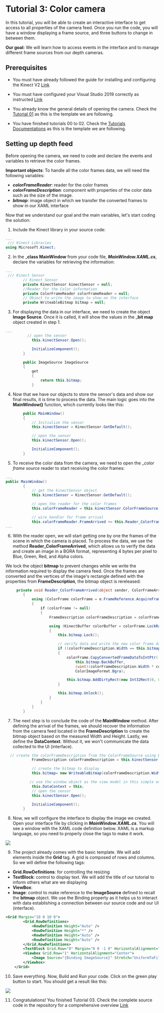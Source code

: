 # Tutorial 3: Color camera

In this tutorial, you will be able to create an interactive interface to get access to all properties of the camera feed. Once you run the code, you will have a window displaying a frame source, and three buttons to change in between them.

__Our goal:__ We will learn how to access events in the interface and to manage different frame sources from our depth cameras. 

## Prerequisites

* You must have already followed the guide for installing and configuring the Kinect V2 [Link](https://github.com/violetasdev/bodytrackingdepth_course/wiki/Kinect-V2)

* You must have configured your Visual Studio 2019 correctly as instructed [Link](https://github.com/violetasdev/bodytrackingdepth_course/blob/master/KinectV2/docs/visualStudio2019_doc.md)

* You already know the general details of opening the camera. Check the [Tutorial 01](https://github.com/violetasdev/bodytrackingdepth_course/blob/master/KinectV2/docs/kinectTutorial01_doc.md) as this is the template we are following.

* You have finished tutorials 00 to 02. Check the [Tutorials Documentations](https://github.com/violetasdev/bodytrackingdepth_course/blob/master/KinectV2/docs/) as this is the template we are following.

## Setting up depth feed

Before opening the camera, we need to code and declare the events and variables to retrieve the color frames.

__Important objects__: To handle all the color frames data, we will need the following variables:

- ___colorFrameReader___: reader for the color frames
- ___colorFrameDescription___: component with properties of the color data such as the size of the image.
- ___bitmap___: image object in which we transfer the converted frames to show in our XAML interface


Now that we understand our goal and the main variables, let's start coding the solution:

1. Include the Kinect library in your source code:

```C#
...  
 /// Kinect Libraries
using Microsoft.Kinect;
```

2. In the ___class MainWindow__ from your code file, ___MainWindow.XAML.cs___, declare the variables for retrieving the information:

```C#
... 
 /// Kinect Sensor
        // Kinect Sensor
        private KinectSensor kinectSensor = null;
        //Reader for the Color information
        private ColorFrameReader colorFrameReader = null;
        // Object to write the image to show on the interface
        private WriteableBitmap bitmap = null;
```

3. For displaying the data in our interface, we need to create the object __Image Source__. Once it is called, it will show the values in the ___bit map__ object created in step 1.

```C#
...
          // open the sensor
            this.kinectSensor.Open();

            InitializeComponent();
        }

        public ImageSource ImageSource
        {
            get
            {
                return this.bitmap;
            }
```

4. Now that we have our objects to store the sensor's data and show our final results, it is time to process the data. The main logic goes into the __MainWindow()__ function, which currently looks like this:

```C#
        public MainWindow()
        {
            // Initialize the sensor
            this.kinectSensor = KinectSensor.GetDefault();

            // open the sensor
            this.kinectSensor.Open();

            InitializeComponent();
        }
```

5. To receive the color data from the camera, we need to open the __color frame source_ reader to start receiving the color frames:

```C#
...
public MainWindow()
        {
            // get the kinectSensor object
            this.kinectSensor = KinectSensor.GetDefault();

            // open the reader for the color frames
            this.colorFrameReader = this.kinectSensor.ColorFrameSource.OpenReader();

            // wire handler for frame arrival
            this.colorFrameReader.FrameArrived += this.Reader_ColorFrameArrived;
...

```

6.  With the reader open, we will start getting one by one the frames of the scene in which the camera is placed. To process the data, we use the method __Reader_ColorFrameArrived__, which allows us to verify the data and create an image in a BGRA format, representing 4 bytes per pixel to Blue, Green, Red, and Alpha colors.

We lock the object __bitmap__ to prevent changes while we write the information required to display the camera feed. Once the frames are converted and the vertices of the image's rectangle defined with the properties from __FrameDescription__, the bitmap object is rereleased:

```C#
     private void Reader_ColorFrameArrived(object sender, ColorFrameArrivedEventArgs e)
        {
            using (ColorFrame colorFrame = e.FrameReference.AcquireFrame())
            {
                if (colorFrame != null)
                {
                    FrameDescription colorFrameDescription = colorFrame.FrameDescription;

                    using (KinectBuffer colorBuffer = colorFrame.LockRawImageBuffer())
                    {
                        this.bitmap.Lock();

                        // verify data and write the new color frame data to the display bitmap
                        if ((colorFrameDescription.Width == this.bitmap.PixelWidth) && (colorFrameDescription.Height == this.bitmap.PixelHeight))
                        {
                            colorFrame.CopyConvertedFrameDataToIntPtr(
                                this.bitmap.BackBuffer,
                                (uint)(colorFrameDescription.Width * colorFrameDescription.Height * 4),
                                ColorImageFormat.Bgra);

                            this.bitmap.AddDirtyRect(new Int32Rect(0, 0, this.bitmap.PixelWidth, this.bitmap.PixelHeight));
                        }

                        this.bitmap.Unlock();
                    }
                }
            }
        }
```

7. The next step is to conclude the code of the __MainWindow__ method. After defining the arrival of the frames, we should recover the information from the camera feed located in the __FrameDescription__ to create the bitmap object based on the measured Width and Height. Lastly, we define the __DataContext__. Without it, we won't communicate the data collected to the UI (interface). 

```C#
  // create the colorFrameDescription from the ColorFrameSource using Bgra format
            FrameDescription colorFrameDescription = this.kinectSensor.ColorFrameSource.CreateFrameDescription(ColorImageFormat.Bgra);

            // create the bitmap to display
            this.bitmap= new WriteableBitmap(colorFrameDescription.Width, colorFrameDescription.Height, 96.0, 96.0, PixelFormats.Bgr32, null);

           // use the window object as the view model in this simple example
            this.DataContext = this;
            // open the sensor
            this.kinectSensor.Open();

            InitializeComponent();
        }
```

8. Now, we will configure the interface to display the image we created. Open your interface file by clicking in ___MainWindow.XAML.cs___. You will see a window with the XAML code definition below. XAML is a markup language, so you need to properly close the tags to make it work. 

<img src="images/03/03_xaml.png" >

9. The project already comes with the basic template. We will add elements inside the __Grid__ tag. A grid is composed of rows and columns. So we will define the following tags:

* __Grid.RowDefinitions__: for controlling the resizing
* __TextBlock__: control to display text. We will add the title of our tutorial to inform others what are we displaying
* __ViewBox__: 
* __Image__: control to make reference to the __ImageSource__ defined to recall the __bitmap__ object. We use the Binding property as it helps us to interact with data establishing a connection between our source code and our UI (interface). 

```XML
<Grid Margin="10 0 10 0">
        <Grid.RowDefinitions>
            <RowDefinition Height="Auto" />
            <RowDefinition Height="*" />
            <RowDefinition Height="Auto" />
            <RowDefinition Height="Auto" />
        </Grid.RowDefinitions>
        <TextBlock Grid.Row="0" Margin="0 0 -1 0" HorizontalAlignment="Left" VerticalAlignment="Bottom" FontFamily="Segoe UI" FontSize="18">Tutorial 03: Color Camera</TextBlock>
        <Viewbox Grid.Row="1" HorizontalAlignment="Center">
            <Image Source="{Binding ImageSource}" Stretch="UniformToFill" />
        </Viewbox>
    </Grid>
```


10. Save everything. Now, Build and Run your code. Click on the green play button to start. You should get a result like this:

<img src="images/03/03_results.png" >

11. Congratulations! You finished Tutorial 03. Check the complete source code in the repository for a comprehensive overview [Link](https://github.com/violetasdev/bodytrackingdepth_course/tree/master/KinectV2/kinectTutorial03)